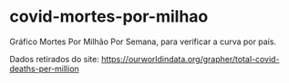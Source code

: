 # covid-mortes-por-milhao
Gráfico Mortes Por Milhão Por Semana, para verificar a curva por país.

Dados retirados do site: https://ourworldindata.org/grapher/total-covid-deaths-per-million
